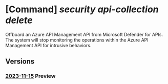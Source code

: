 # [Command] _security api-collection delete_

Offboard an Azure API Management API from Microsoft Defender for APIs. The system will stop monitoring the operations within the Azure API Management API for intrusive behaviors.

## Versions

### [2023-11-15](/Resources/mgmt-plane/L3N1YnNjcmlwdGlvbnMve30vcmVzb3VyY2Vncm91cHMve30vcHJvdmlkZXJzL21pY3Jvc29mdC5hcGltYW5hZ2VtZW50L3NlcnZpY2Uve30vcHJvdmlkZXJzL21pY3Jvc29mdC5zZWN1cml0eS9hcGljb2xsZWN0aW9ucy97fQ==/2023-11-15.xml) **Preview**

<!-- mgmt-plane /subscriptions/{}/resourcegroups/{}/providers/microsoft.apimanagement/service/{}/providers/microsoft.security/apicollections/{} 2023-11-15 -->
